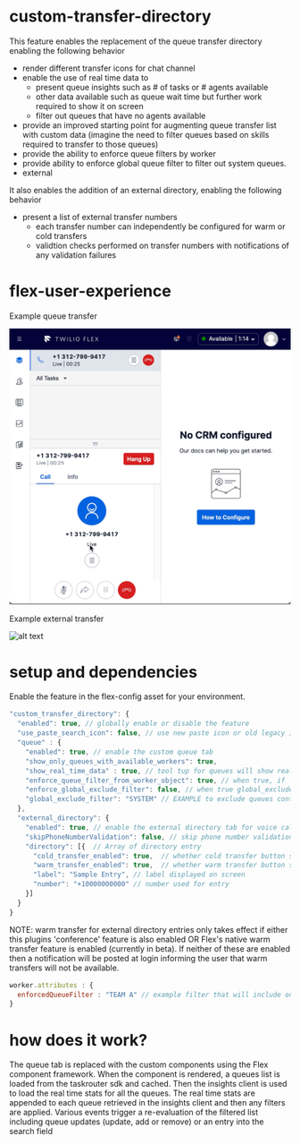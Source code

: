 # custom-transfer-directory
This feature enables the replacement of the queue transfer directory enabling the following behavior

  - render different transfer icons for chat channel
  - enable the use of real time data to 
      - present queue insights such as # of tasks or # agents available
      - other data available such as queue wait time but further work required to show it on screen
      - filter out queues that have no agents available
  - provide an improved starting point for augmenting queue transfer list with custom data (imagine the need to filter queues based on skills required to transfer to those queues)
  - provide the ability to enforce queue filters by worker
  - provide ability to enforce global queue filter to filter out system queues.
- external

It also enables the addition of an external directory, enabling the following behavior

  - present a list of external transfer numbers 
    - each transfer number can independently be configured for warm or cold transfers
    - validtion checks performed on transfer numbers with notifications of any validation failures


# flex-user-experience

Example queue transfer

![alt text](screenshots/flex-user-experience-queue-transfer.gif)

Example external transfer

![alt text](screenshots/flex-user-experience-external-transfer.gif)


# setup and dependencies

Enable the feature in the flex-config asset for your environment. 

``` javascript
"custom_transfer_directory": {
  "enabled": true, // globally enable or disable the feature
  "use_paste_search_icon": false, // use new paste icon or old legacy icon (recommended to use old icon if mixing with OOTB tabs for consistant look)
  "queue" : {
    "enabled": true, // enable the custom queue tab
    "show_only_queues_with_available_workers": true, 
    "show_real_time_data" : true, // tool tup for queues will show real time data instead of queue name
    "enforce_queue_filter_from_worker_object": true, // when true, if `worker.attributes.enforcedQueueFilter` is present, it will be enforced, otherwise ignored
    "enforce_global_exclude_filter": false, // when true global_exclude_filter will be applied to exclude any queues matching the filter
    "global_exclude_filter": "SYSTEM" // EXAMPLE to exclude queues containing the word SYSTEM
  },
  "external_directory": {
    "enabled": true, // enable the external directory tab for voice calls
    "skipPhoneNumberValidation": false, // skip phone number validation 
    "directory": [{  // Array of directory entry
      "cold_transfer_enabled": true,  // whether cold transfer button shows for entry
      "warm_transfer_enabled": true,  // whether warm transfer button shows for entry (see further dependencies)
      "label": "Sample Entry", // label displayed on screen
      "number": "+10000000000" // number used for entry
    }] 
  }
}
```

NOTE: warm transfer for external directory entries only takes effect if either this plugins 'conference' feature is also enabled OR Flex's native warm transfer feature is enabled (currently in beta).  If neither of these are enabled then a notification will be posted at login informing the user that warm transfers will not be available.

``` javascript
worker.attributes : {
  enforcedQueueFilter : "TEAM A" // example filter that will include only queues with TEAM A in the name
}
```


# how does it work?

The queue tab is replaced with the custom components using the Flex component framework.  When the component is rendered, a queues list is loaded from the taskrouter sdk and cached.  Then the insights client is used to load the real time stats for all the queues.  The real time stats are appended to each queue retrieved in the insights client and then any filters are applied.  Various events trigger a re-evaluation of the filtered list including queue updates (update, add or remove) or an entry into the search field
